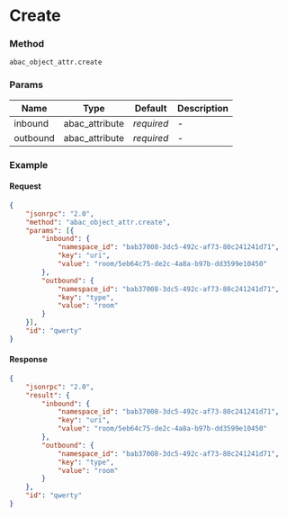 # Create

### Method

```
abac_object_attr.create
```

### Params

Name     | Type           | Default    | Description
-------- | -------------- | ---------- | ------------------
inbound  | abac_attribute | _required_ | -
outbound | abac_attribute | _required_ | -

### Example

#### Request

```json
{
    "jsonrpc": "2.0",
    "method": "abac_object_attr.create",
    "params": [{
        "inbound": {
            "namespace_id": "bab37008-3dc5-492c-af73-80c241241d71",
            "key": "uri",
            "value": "room/5eb64c75-de2c-4a8a-b97b-dd3599e10450"
        },
        "outbound": {
            "namespace_id": "bab37008-3dc5-492c-af73-80c241241d71",
            "key": "type",
            "value": "room"
        }
    }],
    "id": "qwerty"
}
```

#### Response

```json
{
    "jsonrpc": "2.0",
    "result": {
        "inbound": {
            "namespace_id": "bab37008-3dc5-492c-af73-80c241241d71",
            "key": "uri",
            "value": "room/5eb64c75-de2c-4a8a-b97b-dd3599e10450"
        },
        "outbound": {
            "namespace_id": "bab37008-3dc5-492c-af73-80c241241d71",
            "key": "type",
            "value": "room"
        }
    },
    "id": "qwerty"
}
```
